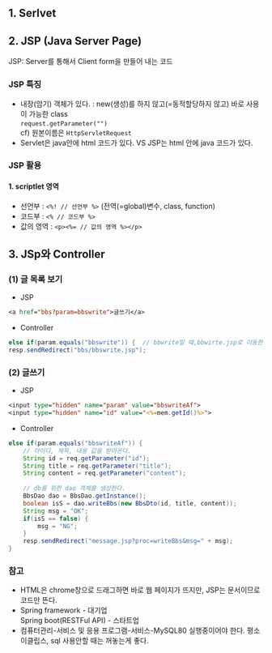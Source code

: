 ## 1. Serlvet


## 2. JSP (Java Server Page)

JSP: Server를 통해서 Client form을 만들어 내는 코드
### JSP 특징    
- 내장(암기) 객체가 있다. : new(생성)를 하지 않고(=동적할당하지 않고) 바로 사용이 가능한 class   
```request.getParameter("")```   
cf) 원본이름은 ```HttpServletRequest```  
- Servlet은 java안에 html 코드가 있다. VS JSP는 html 안에 java 코드가 있다.
<!-- [참고](JSP/sample)-->
### JSP 활용
#### 1. scriptlet 영역  
- 선언부 : ```<%! // 선언부 %>``` (전역(=global)변수, class, function)  
- 코드부 : ```<% // 코드부 %>```  
- 값의 영역 : ```<p><%= // 값의 영역 %></p>```
<!-- [참고](JSP/sample1)-->

## 3. JSp와 Controller
### (1) 글 목록 보기
- JSP   
```jsp
<a href="bbs?param=bbswrite">글쓰기</a>
```   
- Controller
```java
else if(param.equals("bbswrite")) {  // bbwrite일 때,bbwirte.jsp로 이동한다.
resp.sendRedirect("bbs/bbswrite.jsp");
```
### (2) 글쓰기
- JSP
```jsp
<input type="hidden" name="param" value="bbswriteAf"> 
<input type="hidden" name="id" value="<%=mem.getId()%>">
```
- Controller  
```java
else if(param.equals("bbswriteAf")) {
	// 아이디, 제목, 내용 값을 받아온다.
	String id = req.getParameter("id");
	String title = req.getParameter("title");
	String content = req.getParameter("content");
	
	// db를 위한 dao 객체를 생성한다.
	BbsDao dao = BbsDao.getInstance();
	boolean isS = dao.writeBbs(new BbsDto(id, title, content));
	String msg = "OK";
	if(isS == false) {
		msg = "NG";
	}
	resp.sendRedirect("message.jsp?proc=writeBbs&msg=" + msg);	
}
```
### 참고  
- HTML은 chrome창으로 드래그하면 바로 웹 페이지가 뜨지만, JSP는 문서이므로 코드만 뜬다.  
- Spring framework - 대기업  
  Spring boot(RESTFul API) - 스타트업 
- 컴퓨터관리-서비스 및 응용 프로그램-서비스-MySQL80 실행중이어야 한다. 평소 이클립스, sql 사용안할 때는 꺼놓는게 좋다.  

